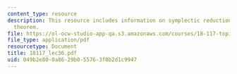 ```yaml
---
content_type: resource
description: This resource includes information on symplectic reduction, and mcMullen-stanley
  theorem.
file: https://ol-ocw-studio-app-qa.s3.amazonaws.com/courses/18-117-topics-in-several-complex-variables-spring-2005/049b2e800a8629b055763f0b2d1c9947_18117_lec36.pdf
file_type: application/pdf
resourcetype: Document
title: 18117_lec36.pdf
uid: 049b2e80-0a86-29b0-5576-3f0b2d1c9947
---
```


